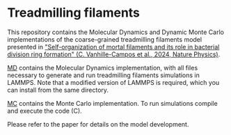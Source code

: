 # Treadmilling filaments

This repository contains the Molecular Dynamics and Dynamic Monte Carlo implementations of the coarse-grained treadmilling filaments model presented in ["Self-organization of mortal filaments and its role in bacterial division ring formation" (C. Vanhille-Campos et al., 2024, Nature Physics)](https://doi.org/10.1038/s41567-024-02597-8).

[MD](./MD) contains the Molecular Dynamics implementation, with all files necessary to generate and run treadmilling filaments simulations in LAMMPS. Note that a modified version of LAMMPS is required, which you can install from the same directory.

[MC](./MC) contains the Monte Carlo implementation. To run simulations compile and execute the code (C).

Please refer to the paper for details on the model development. 
